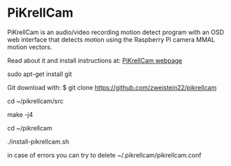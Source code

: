 # PiKrellCam

PiKrellCam is an audio/video recording motion detect program with an OSD web
interface that detects motion using the Raspberry Pi camera MMAL motion vectors.

Read about it and install instructions at:
[PiKrellCam webpage](http://billw2.github.io/pikrellcam/pikrellcam.html)

sudo apt-get install git

Git download with:
    $ git clone https://github.com/zweistein22/pikrellcam
	

cd ~/pikrellcam/src

make -j4

cd ~/pikrellcam

./install-pikrellcam.sh

in case of errors you can try to delete ~/.pikrellcam/pikrellcam.conf





